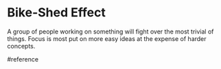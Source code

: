 # Bike-Shed Effect
A group of people working on something will fight over the most trivial of things.
Focus is most put on more easy ideas at the expense of harder concepts.

#reference
